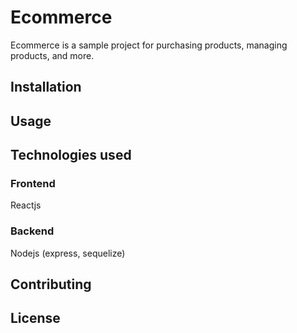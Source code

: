 # Ecommerce

Ecommerce is a sample project for purchasing products, managing products, and more.

## Installation

## Usage

## Technologies used

### Frontend

Reactjs

### Backend

Nodejs (express, sequelize)

## Contributing

## License
